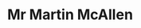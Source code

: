 ---
title: Mr Martin McAllen
position: Principal
departments:
  - Principal
  - Senior Leadership Team
image: 'https://res.cloudinary.com/whanganuihigh/image/upload/v1555472910/martin.jpg'
---